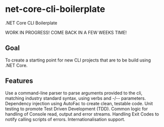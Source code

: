 # net-core-cli-boilerplate
.NET Core CLI Boilerplate

WORK IN PROGRESS! COME BACK IN A FEW WEEKS TIME!

## Goal

To create a starting point for new CLI projects that are to be build using .NET Core.

## Features

Use a command-line parser to parse arguments provided to the cli, matching industry standard syntax, using verbs and -/-- parameters.
Dependency injection using AutoFac to create clean, testable code.
Unit testing to promote Test Driven Development (TDD).
Common logic for handling of Console read, output and error streams.
Handling Exit Codes to notify calling scripts of errors.
Internationalisation support.
